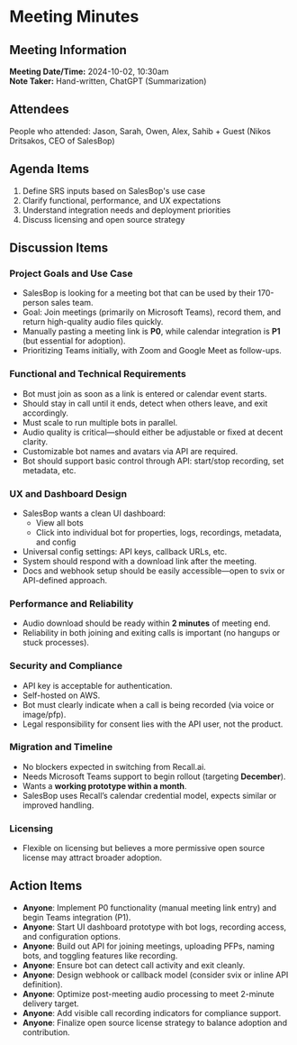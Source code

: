 # Meeting Minutes

## Meeting Information

**Meeting Date/Time:** 2024-10-02, 10:30am  
**Note Taker:** Hand-written, ChatGPT (Summarization)

## Attendees

People who attended: Jason, Sarah, Owen, Alex, Sahib + Guest (Nikos Dritsakos, CEO of SalesBop)

## Agenda Items

1. Define SRS inputs based on SalesBop's use case
2. Clarify functional, performance, and UX expectations
3. Understand integration needs and deployment priorities
4. Discuss licensing and open source strategy

## Discussion Items

### Project Goals and Use Case

- SalesBop is looking for a meeting bot that can be used by their 170-person sales team.
- Goal: Join meetings (primarily on Microsoft Teams), record them, and return high-quality audio files quickly.
- Manually pasting a meeting link is **P0**, while calendar integration is **P1** (but essential for adoption).
- Prioritizing Teams initially, with Zoom and Google Meet as follow-ups.

### Functional and Technical Requirements

- Bot must join as soon as a link is entered or calendar event starts.
- Should stay in call until it ends, detect when others leave, and exit accordingly.
- Must scale to run multiple bots in parallel.
- Audio quality is critical—should either be adjustable or fixed at decent clarity.
- Customizable bot names and avatars via API are required.
- Bot should support basic control through API: start/stop recording, set metadata, etc.

### UX and Dashboard Design

- SalesBop wants a clean UI dashboard:
  - View all bots
  - Click into individual bot for properties, logs, recordings, metadata, and config
- Universal config settings: API keys, callback URLs, etc.
- System should respond with a download link after the meeting.
- Docs and webhook setup should be easily accessible—open to svix or API-defined approach.

### Performance and Reliability

- Audio download should be ready within **2 minutes** of meeting end.
- Reliability in both joining and exiting calls is important (no hangups or stuck processes).

### Security and Compliance

- API key is acceptable for authentication.
- Self-hosted on AWS.
- Bot must clearly indicate when a call is being recorded (via voice or image/pfp).
- Legal responsibility for consent lies with the API user, not the product.

### Migration and Timeline

- No blockers expected in switching from Recall.ai.
- Needs Microsoft Teams support to begin rollout (targeting **December**).
- Wants a **working prototype within a month**.
- SalesBop uses Recall’s calendar credential model, expects similar or improved handling.

### Licensing

- Flexible on licensing but believes a more permissive open source license may attract broader adoption.

## Action Items

- **Anyone**: Implement P0 functionality (manual meeting link entry) and begin Teams integration (P1).
- **Anyone**: Start UI dashboard prototype with bot logs, recording access, and configuration options.
- **Anyone**: Build out API for joining meetings, uploading PFPs, naming bots, and toggling features like recording.
- **Anyone**: Ensure bot can detect call activity and exit cleanly.
- **Anyone**: Design webhook or callback model (consider svix or inline API definition).
- **Anyone**: Optimize post-meeting audio processing to meet 2-minute delivery target.
- **Anyone**: Add visible call recording indicators for compliance support.
- **Anyone**: Finalize open source license strategy to balance adoption and contribution.
